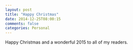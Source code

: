 ```yaml
---
layout: post
title: "Happy Christmas"
date: 2014-12-25T08:00:15
comments: false
categories: Personal
---
```


Happy Christmas and a wonderful 2015 to all of my readers.
